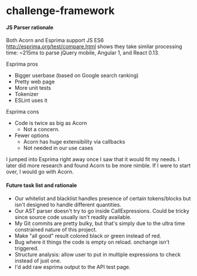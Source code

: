 # challenge-framework

#### JS Parser rationale
Both Acorn and Esprima support JS ES6
http://esprima.org/test/compare.html shows they take similar processing time: ~215ms to parse jQuery mobile, Angular 1, and React 0.13.

Esprima pros
* Bigger userbase (based on Google search ranking)
* Pretty web page
* More unit tests
* Tokenizer
* ESLint uses it

Esprima cons
* Code is twice as big as Acorn
	* Not a concern.
* Fewer options
	* Acorn has huge extensibility via callbacks
	* Not needed in our use cases

I jumped into Esprima right away once I saw that it would fit my needs. I later did more research and found Acorn to be more nimble. If I were to start over, I would go with Acorn. 

#### Future task list and rationale
* Our whitelist and blacklist handles presence of certain tokens/blocks but isn't designed to handle different quantities. 
* Our AST parser doesn't try to go inside CallExpressions. Could be tricky since source code usually isn't readily available.
* My Git commits are pretty bulky, but that's simply due to the ultra time constrained nature of this project.
* Make "all good" result colored black or green instead of red.
* Bug where it things the code is empty on reload. onchange isn't triggered.
* Structure analysis: allow user to put in multiple expressions to check instead of just one.
* I'd add raw esprima output to the API test page.